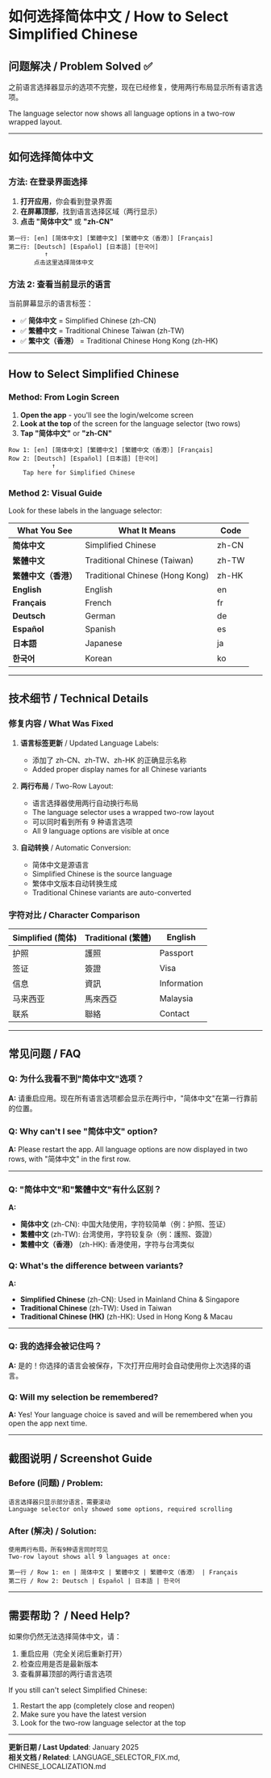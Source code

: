# 如何选择简体中文 / How to Select Simplified Chinese

## 问题解决 / Problem Solved ✅

之前语言选择器显示的选项不完整，现在已经修复，使用两行布局显示所有语言选项。

The language selector now shows all language options in a two-row wrapped layout.

---

## 如何选择简体中文

### 方法: 在登录界面选择

1. **打开应用**，你会看到登录界面
2. **在屏幕顶部**，找到语言选择区域（两行显示）
3. **点击 "简体中文"** 或 **"zh-CN"**

```
第一行: [en] [简体中文] [繁體中文] [繁體中文（香港）] [Français]
第二行: [Deutsch] [Español] [日本語] [한국어]
          ↑
       点击这里选择简体中文
```

### 方法 2: 查看当前显示的语言

当前屏幕显示的语言标签：
- ✅ **简体中文** = Simplified Chinese (zh-CN)
- ✅ **繁體中文** = Traditional Chinese Taiwan (zh-TW)  
- ✅ **繁中文（香港）** = Traditional Chinese Hong Kong (zh-HK)

---

## How to Select Simplified Chinese

### Method: From Login Screen

1. **Open the app** - you'll see the login/welcome screen
2. **Look at the top** of the screen for the language selector (two rows)
3. **Tap "简体中文"** or **"zh-CN"**

```
Row 1: [en] [简体中文] [繁體中文] [繁體中文（香港）] [Français]
Row 2: [Deutsch] [Español] [日本語] [한국어]
            ↑
    Tap here for Simplified Chinese
```

### Method 2: Visual Guide

Look for these labels in the language selector:

| What You See | What It Means | Code |
|-------------|---------------|------|
| **简体中文** | Simplified Chinese | zh-CN |
| **繁體中文** | Traditional Chinese (Taiwan) | zh-TW |
| **繁體中文（香港）** | Traditional Chinese (Hong Kong) | zh-HK |
| **English** | English | en |
| **Français** | French | fr |
| **Deutsch** | German | de |
| **Español** | Spanish | es |
| **日本語** | Japanese | ja |
| **한국어** | Korean | ko |

---

## 技术细节 / Technical Details

### 修复内容 / What Was Fixed

1. **语言标签更新** / Updated Language Labels:
   - 添加了 zh-CN、zh-TW、zh-HK 的正确显示名称
   - Added proper display names for all Chinese variants

2. **两行布局** / Two-Row Layout:
   - 语言选择器使用两行自动换行布局
   - The language selector uses a wrapped two-row layout
   - 可以同时看到所有 9 种语言选项
   - All 9 language options are visible at once

3. **自动转换** / Automatic Conversion:
   - 简体中文是源语言
   - Simplified Chinese is the source language
   - 繁体中文版本自动转换生成
   - Traditional Chinese variants are auto-converted

### 字符对比 / Character Comparison

| Simplified (简体) | Traditional (繁體) | English |
|------------------|-------------------|---------|
| 护照 | 護照 | Passport |
| 签证 | 簽證 | Visa |
| 信息 | 資訊 | Information |
| 马来西亚 | 馬來西亞 | Malaysia |
| 联系 | 聯絡 | Contact |

---

## 常见问题 / FAQ

### Q: 为什么我看不到"简体中文"选项？
**A:** 请重启应用。现在所有语言选项都会显示在两行中，"简体中文"在第一行靠前的位置。

### Q: Why can't I see "简体中文" option?
**A:** Please restart the app. All language options are now displayed in two rows, with "简体中文" in the first row.

---

### Q: "简体中文"和"繁體中文"有什么区别？
**A:** 
- **简体中文** (zh-CN): 中国大陆使用，字符较简单（例：护照、签证）
- **繁體中文** (zh-TW): 台湾使用，字符较复杂（例：護照、簽證）
- **繁體中文（香港）** (zh-HK): 香港使用，字符与台湾类似

### Q: What's the difference between variants?
**A:**
- **Simplified Chinese** (zh-CN): Used in Mainland China & Singapore
- **Traditional Chinese** (zh-TW): Used in Taiwan
- **Traditional Chinese (HK)** (zh-HK): Used in Hong Kong & Macau

---

### Q: 我的选择会被记住吗？
**A:** 是的！你选择的语言会被保存，下次打开应用时会自动使用你上次选择的语言。

### Q: Will my selection be remembered?
**A:** Yes! Your language choice is saved and will be remembered when you open the app next time.

---

## 截图说明 / Screenshot Guide

### Before (问题) / Problem:
```
语言选择器只显示部分语言，需要滚动
Language selector only showed some options, required scrolling
```

### After (解决) / Solution:
```
使用两行布局，所有9种语言同时可见
Two-row layout shows all 9 languages at once:

第一行 / Row 1: en | 简体中文 | 繁體中文 | 繁體中文（香港） | Français
第二行 / Row 2: Deutsch | Español | 日本語 | 한국어
```

---

## 需要帮助？ / Need Help?

如果你仍然无法选择简体中文，请：
1. 重启应用（完全关闭后重新打开）
2. 检查应用是否是最新版本
3. 查看屏幕顶部的两行语言选项

If you still can't select Simplified Chinese:
1. Restart the app (completely close and reopen)
2. Make sure you have the latest version
3. Look for the two-row language selector at the top

---

**更新日期 / Last Updated**: January 2025  
**相关文档 / Related**: LANGUAGE_SELECTOR_FIX.md, CHINESE_LOCALIZATION.md
